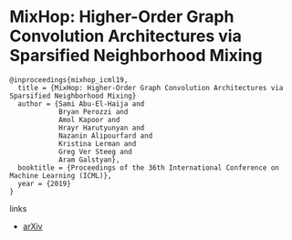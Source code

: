# MixHop: Higher-Order Graph Convolution Architectures via Sparsified Neighborhood Mixing

```
@inproceedings{mixhop_icml19,
  title = {MixHop: Higher-Order Graph Convolution Architectures via Sparsified Neighborhood Mixing}
  author = {Sami Abu-El-Haija and
            Bryan Perozzi and
            Amol Kapoor and
            Hrayr Harutyunyan and
            Nazanin Alipourfard and
            Kristina Lerman and
            Greg Ver Steeg and
            Aram Galstyan},
  booktitle = {Proceedings of the 36th International Conference on Machine Learning (ICML)},
  year = {2019}
}
```

links
- [arXiv](https://arxiv.org/abs/1905.00067)
